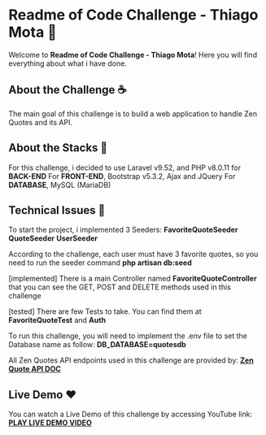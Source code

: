 # Readme of Code Challenge - Thiago Mota 📜

Welcome to **Readme of Code Challenge - Thiago Mota**! Here you will find everything about what i have done.

## About the Challenge ☕️

The main goal of this challenge is to build a web application to handle Zen Quotes and its API.

## About the Stacks 📜

For this challenge, i decided to use Laravel v9.52, and PHP v8.0.11 for **BACK-END**
For **FRONT-END**, Bootstrap v5.3.2, Ajax and JQuery
For **DATABASE**, MySQL (MariaDB) 

## Technical Issues 🦄

To start the project, i implemented 3 Seeders:
**FavoriteQuoteSeeder**
**QuoteSeeder**
**UserSeeder**

According to the challenge, each user must have 3 favorite quotes, so you need to run the seeder command **php artisan db:seed**

[implemented] There is a main Controller named **FavoriteQuoteController** that you can see the GET, POST and DELETE methods used in this challenge

[tested] There are few Tests to take. You can find them at **FavoriteQuoteTest** and **Auth**

To run this challenge, you will need to implement the .env file to set the Database name as follow:
**DB_DATABASE=quotesdb**

All Zen Quotes API endpoints used in this challenge are provided by: **[Zen Quote API DOC](https://zenquotes.io/)**

## Live Demo ❤️

You can watch a Live Demo of this challenge by accessing YouTube link: **[PLAY LIVE DEMO VIDEO](https://zenquotes.io/)**
